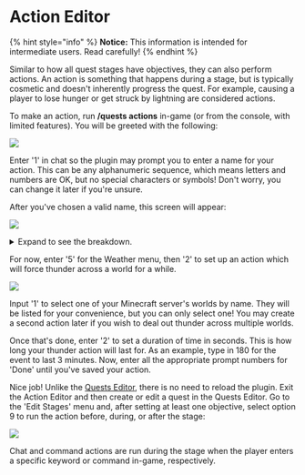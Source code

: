 # Action Editor

{% hint style="info" %}
**Notice:** This information is intended for intermediate users. Read carefully!
{% endhint %}

Similar to how all quest stages have objectives, they can also perform actions. An action is something that happens during a stage, but is typically cosmetic and doesn't inherently progress the quest. For example, causing a player to lose hunger or get struck by lightning are considered actions.

To make an action, run **/quests actions** in-game (or from the console, with limited features). You will be greeted with the following:

![](../.gitbook/assets/action\_editor.png)

Enter '1' in chat so the plugin may prompt you to enter a name for your action. This can be any alphanumeric sequence, which means letters and numbers are OK, but no special characters or symbols! Don't worry, you can change it later if you're unsure.

After you've chosen a valid name, this screen will appear:

![](../.gitbook/assets/action\_main.png)

<details>

<summary>Expand to see the breakdown.</summary>

1. Change the name of your action
2. Send message, clear inventory, give items, apply potion effects, set hunger level, set saturation level, teleport to location, or execute commands
3. Set time to fail quest and whether to cancel the quest timer
4. Set effects or set explosion locations
5. Set storm or thunder in a particular world, or set lightning strike locations
6. Action to spawn mobs
7. Run a [Denizen](https://pikamug.gitbook.io/quests/v/spanish-espanol/beginner/dependencies#denizen) script
8. Action to fail the quest
9. Finish working on your action
10. Discard all work on your action

</details>

For now, enter '5' for the Weather menu, then '2' to set up an action which will force thunder across a world for a while.

![](../.gitbook/assets/action\_thunder.png)

Input '1' to select one of your Minecraft server's worlds by name. They will be listed for your convenience, but you can only select one! You may create a second action later if you wish to deal out thunder across multiple worlds.

Once that's done, enter '2' to set a duration of time in seconds. This is how long your thunder action will last for. As an example, type in 180 for the event to last 3 minutes. Now, enter all the appropriate prompt numbers for 'Done' until you've saved your action.

Nice job! Unlike the [Quests Editor](https://github.com/PikaMug/Quests/wiki/3-%E2%80%90-Quests-Editor), there is no need to reload the plugin. Exit the Action Editor and then create or edit a quest in the Quests Editor. Go to the 'Edit Stages' menu and, after setting at least one objective, select option 9 to run the action before, during, or after the stage:

![](../.gitbook/assets/action\_quest.png)

Chat and command actions are run during the stage when the player enters a specific keyword or command in-game, respectively.
